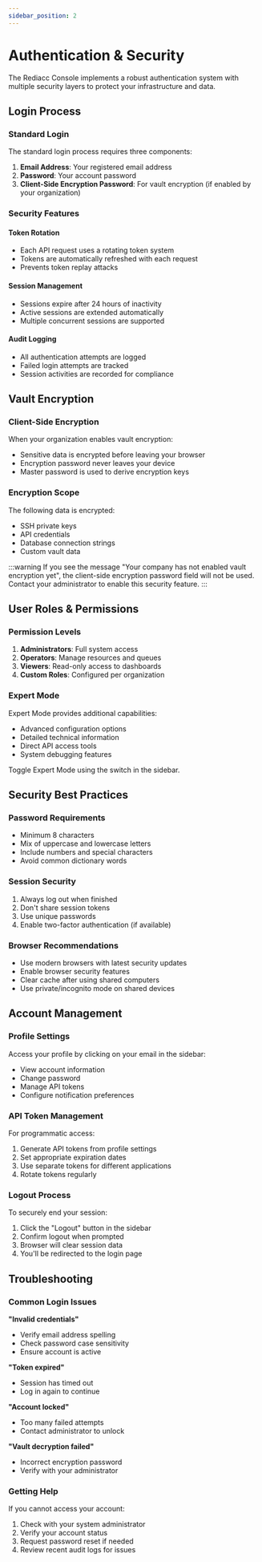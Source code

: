 ```yaml
---
sidebar_position: 2
---
```


# Authentication & Security

The Rediacc Console implements a robust authentication system with multiple security layers to protect your infrastructure and data.

## Login Process

### Standard Login

The standard login process requires three components:

1. **Email Address**: Your registered email address
2. **Password**: Your account password  
3. **Client-Side Encryption Password**: For vault encryption (if enabled by your organization)

### Security Features

#### Token Rotation
- Each API request uses a rotating token system
- Tokens are automatically refreshed with each request
- Prevents token replay attacks

#### Session Management
- Sessions expire after 24 hours of inactivity
- Active sessions are extended automatically
- Multiple concurrent sessions are supported

#### Audit Logging
- All authentication attempts are logged
- Failed login attempts are tracked
- Session activities are recorded for compliance

## Vault Encryption

### Client-Side Encryption

When your organization enables vault encryption:
- Sensitive data is encrypted before leaving your browser
- Encryption password never leaves your device
- Master password is used to derive encryption keys

### Encryption Scope

The following data is encrypted:
- SSH private keys
- API credentials
- Database connection strings
- Custom vault data

:::warning
If you see the message "Your company has not enabled vault encryption yet", the client-side encryption password field will not be used. Contact your administrator to enable this security feature.
:::

## User Roles & Permissions

### Permission Levels

1. **Administrators**: Full system access
2. **Operators**: Manage resources and queues
3. **Viewers**: Read-only access to dashboards
4. **Custom Roles**: Configured per organization

### Expert Mode

Expert Mode provides additional capabilities:
- Advanced configuration options
- Detailed technical information
- Direct API access tools
- System debugging features

Toggle Expert Mode using the switch in the sidebar.

## Security Best Practices

### Password Requirements
- Minimum 8 characters
- Mix of uppercase and lowercase letters
- Include numbers and special characters
- Avoid common dictionary words

### Session Security
1. Always log out when finished
2. Don't share session tokens
3. Use unique passwords
4. Enable two-factor authentication (if available)

### Browser Recommendations
- Use modern browsers with latest security updates
- Enable browser security features
- Clear cache after using shared computers
- Use private/incognito mode on shared devices

## Account Management

### Profile Settings

Access your profile by clicking on your email in the sidebar:
- View account information
- Change password
- Manage API tokens
- Configure notification preferences

### API Token Management

For programmatic access:
1. Generate API tokens from profile settings
2. Set appropriate expiration dates
3. Use separate tokens for different applications
4. Rotate tokens regularly

### Logout Process

To securely end your session:
1. Click the "Logout" button in the sidebar
2. Confirm logout when prompted
3. Browser will clear session data
4. You'll be redirected to the login page

## Troubleshooting

### Common Login Issues

**"Invalid credentials"**
- Verify email address spelling
- Check password case sensitivity
- Ensure account is active

**"Token expired"**
- Session has timed out
- Log in again to continue

**"Account locked"**
- Too many failed attempts
- Contact administrator to unlock

**"Vault decryption failed"**
- Incorrect encryption password
- Verify with your administrator

### Getting Help

If you cannot access your account:
1. Check with your system administrator
2. Verify your account status
3. Request password reset if needed
4. Review recent audit logs for issues